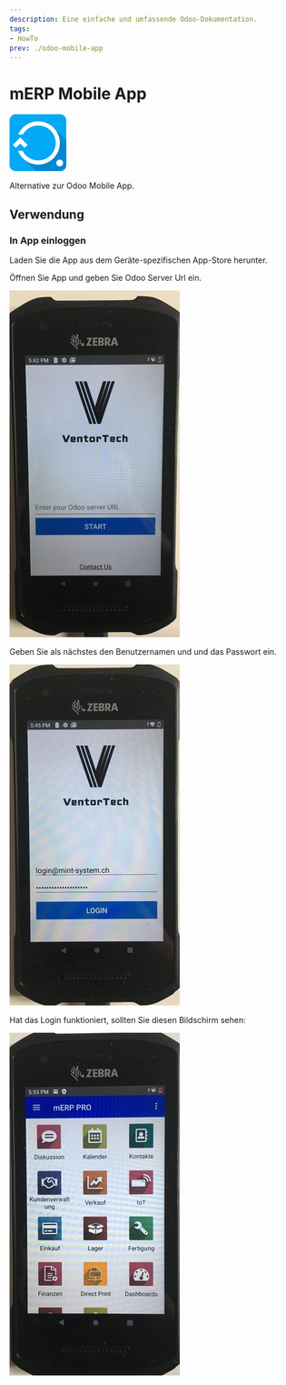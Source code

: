 ```yaml
---
description: Eine einfache und umfassende Odoo-Dokumentation.
tags:
- HowTo
prev: ./odoo-mobile-app
---
```

# mERP Mobile App
![](assets/odoo_icon_merp.png)

Alternative zur Odoo Mobile App.

## Verwendung

### In App einloggen

Laden Sie die App aus dem Geräte-spezifischen App-Store herunter.

Öffnen Sie App und geben Sie Odoo Server Url ein.

![](assets/mERP%20Mobile%20App%20Server.jpg)

Geben Sie als nächstes den Benutzernamen und und das Passwort ein.

![](assets/mERP%20Mobile%20App%20Benutzer.jpg)

Hat das Login funktioniert, sollten Sie diesen Bildschirm sehen:

![](assets/mERP%20Mobile%20App%20Startbildschirm.jpg)
